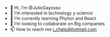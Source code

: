 - 👋 Hi, I’m @JulioGayosso
- 👀 I’m interested in technology y science
- 🌱 I’m currently learning  Phyton and React
- 💞️ I’m looking to collaborate on Big companies
- 📫 How to reach me j_chalo@hotmail.com

<!---
JulioGayosso/JulioGayosso is a ✨ special ✨ repository because its `README.md` (this file) appears on your GitHub profile.
You can click the Preview link to take a look at your changes.
--->
